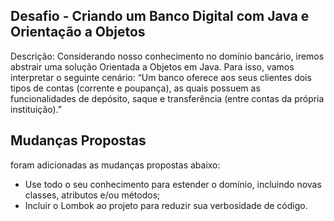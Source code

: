 ## Desafio - Criando um Banco Digital com Java e Orientação a Objetos

Descrição: Considerando nosso conhecimento no domínio bancário, iremos abstrair uma solução Orientada a Objetos em Java.
Para isso, vamos interpretar o seguinte cenário: “Um banco oferece aos seus clientes dois tipos de contas (corrente e poupança),
as quais possuem as funcionalidades de depósito, saque e transferência (entre contas da própria instituição).”

## Mudanças Propostas

foram adicionadas as mudanças propostas abaixo:

- Use todo o seu conhecimento para estender o domínio, incluindo novas classes, atributos e/ou métodos;
- Incluir o Lombok ao projeto para reduzir sua verbosidade de código.

